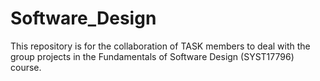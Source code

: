# Software_Design
This repository is for the collaboration of TASK members to deal with the group projects in the Fundamentals of Software Design (SYST17796) course.
